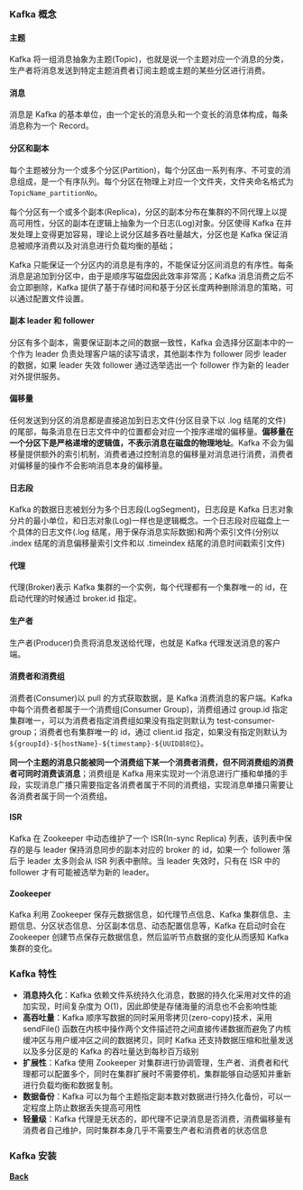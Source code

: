 ### Kafka 概念
#### 主题
Kafka 将一组消息抽象为主题(Topic)，也就是说一个主题对应一个消息的分类，生产者将消息发送到特定主题消费者订阅主题或主题的某些分区进行消费。
#### 消息
消息是 Kafka 的基本单位，由一个定长的消息头和一个变长的消息体构成，每条消息称为一个 Record。
#### 分区和副本
每个主题被分为一个或多个分区(Partition)，每个分区由一系列有序、不可变的消息组成，是一个有序队列。每个分区在物理上对应一个文件夹，文件夹命名格式为 ```TopicName_partitionNo```。

每个分区有一个或多个副本(Replica)，分区的副本分布在集群的不同代理上以提高可用性，分区的副本在逻辑上抽象为一个日志(Log)对象。分区使得 Kafka 在并发处理上变得更加容易，理论上说分区越多吞吐量越大，分区也是 Kafka 保证消息被顺序消费以及对消息进行负载均衡的基础；

Kafka 只能保证一个分区内的消息是有序的，不能保证分区间消息的有序性。每条消息是追加到分区中，由于是顺序写磁盘因此效率非常高；Kafka 消息消费之后不会立即删除，Kafka 提供了基于存储时间和基于分区长度两种删除消息的策略，可以通过配置文件设置。
#### 副本 leader 和 follower
分区有多个副本，需要保证副本之间的数据一致性，Kafka 会选择分区副本中的一个作为 leader 负责处理客户端的读写请求，其他副本作为 follower 同步 leader 的数据，如果 leader 失效 follower 通过选举选出一个 follower 作为新的 leader 对外提供服务。
#### 偏移量
任何发送到分区的消息都是直接追加到日志文件(分区目录下以 .log 结尾的文件)的尾部，每条消息在日志文件中的位置都会对应一个按序递增的偏移量。**偏移量在一个分区下是严格递增的逻辑值，不表示消息在磁盘的物理地址**。Kafka 不会为偏移量提供额外的索引机制，消费者通过控制消息的偏移量对消息进行消费，消费者对偏移量的操作不会影响消息本身的偏移量。
#### 日志段
Kafka 的数据日志被划分为多个日志段(LogSegment)，日志段是 Kafka 日志对象分片的最小单位，和日志对象(Log)一样也是逻辑概念。一个日志段对应磁盘上一个具体的日志文件(.log 结尾，用于保存消息实际数据)和两个索引文件(分别以 .index 结尾的消息偏移量索引文件和以 .timeindex 结尾的消息时间戳索引文件)
#### 代理
代理(Broker)表示 Kafka 集群的一个实例，每个代理都有一个集群唯一的 id，在启动代理的时候通过 broker.id 指定。
#### 生产者
生产者(Producer)负责将消息发送给代理，也就是 Kafka 代理发送消息的客户端。
#### 消费者和消费组
消费者(Consumer)以 pull 的方式获取数据，是 Kafka 消费消息的客户端。Kafka 中每个消费者都属于一个消费组(Consumer Group)，消费组通过 group.id 指定集群唯一，可以为消费者指定消费组如果没有指定则默认为 test-consumer-group；消费者也有集群唯一的 id，通过 client.id 指定，如果没有指定则默认为 ```${groupId}-${hostName}-${timestamp}-${UUID前8位}```。

**同一个主题的消息只能被同一个消费组下某一个消费者消费，但不同消费组的消费者可同时消费该消息**；消费组是 Kafka 用来实现对一个消息进行广播和单播的手段，实现消息广播只需要指定各消费者属于不同的消费组，实现消息单播只需要让各消费者属于同一个消费组。
#### ISR
Kafka 在 Zookeeper 中动态维护了一个 ISR(In-sync Replica) 列表，该列表中保存的是与 leader 保持消息同步的副本对应的 broker 的 id，如果一个 follower 落后于 leader 太多则会从 ISR 列表中删除。当 leader 失效时，只有在 ISR 中的 follower 才有可能被选举为新的 leader。
#### Zookeeper
Kafka 利用 Zookeeper 保存元数据信息，如代理节点信息、Kafka 集群信息、主题信息、分区状态信息、分区副本信息、动态配置信息等，Kafka 在启动时会在 Zookeeper 创建节点保存元数据信息，然后监听节点数据的变化从而感知 Kafka 集群的变化。
### Kafka 特性
- **消息持久化**：Kafka 依赖文件系统持久化消息，数据的持久化采用对文件的追加实现，时间复杂度为 O(1)，因此即使是存储海量的消息也不会影响性能
- **高吞吐量**：Kafka 顺序写数据的同时采用零拷贝(zero-copy)技术，采用 sendFile() 函数在内核中操作两个文件描述符之间直接传递数据而避免了内核缓冲区与用户缓冲区之间的数据拷贝，同时 Kafka 还支持数据压缩和批量发送以及多分区是的 Kafka 的吞吐量达到每秒百万级别
- **扩展性**：Kafka 使用 Zookeeper 对集群进行协调管理，生产者、消费者和代理都可以配置多个，同时在集群扩展时不需要停机，集群能够自动感知并重新进行负载均衡和数据复制。
- **数据备份**：Kafka 可以为每个主题指定副本数对数据进行持久化备份，可以一定程度上防止数据丢失提高可用性
- **轻量级**：Kafka 代理是无状态的，即代理不记录消息是否消费，消费偏移量有消费者自己维护，同时集群本身几乎不需要生产者和消费者的状态信息
### Kafka 安装

**[Back](../)**